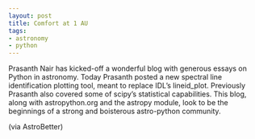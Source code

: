 ```yaml
---
layout: post
title: Comfort at 1 AU
tags:
- astronomy
- python
---
```

Prasanth Nair has kicked-off a wonderful blog with generous essays on Python in astronomy. Today Prasanth posted a new spectral line identification plotting tool, meant to replace IDL’s lineid_plot. Previously Prasanth also covered some of scipy’s statistical capabilities. This blog, along with astropython.org and the astropy module, look to be the beginnings of a strong and boisterous astro-python community.

(via AstroBetter)
